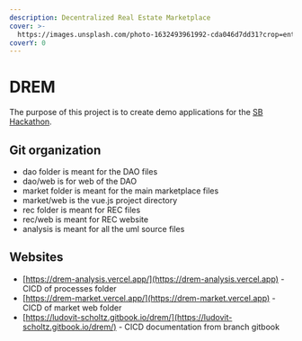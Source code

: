 ```yaml
---
description: Decentralized Real Estate Marketplace
cover: >-
  https://images.unsplash.com/photo-1632493961992-cda046d7dd31?crop=entropy&cs=srgb&fm=jpg&ixid=MnwxOTcwMjR8MHwxfHJhbmRvbXx8fHx8fHx8fDE2MzQzNzU5NTU&ixlib=rb-1.2.1&q=85
coverY: 0
---
```


# DREM

The purpose of this project is to create demo applications for the [SB Hackathon](https://sbhack21.devpost.com).

## Git organization

* dao folder is meant for the DAO files
* dao/web is for web of the DAO
* market folder is meant for the main marketplace files
* market/web is the vue.js project directory
* rec folder is meant for REC files
* rec/web is meant for REC website
* analysis is meant for all the uml source files

## Websites

* [https://drem-analysis.vercel.app/](https://drem-analysis.vercel.app) - CICD of processes folder
* [https://drem-market.vercel.app/](https://drem-market.vercel.app) - CICD of market web folder
* [https://ludovit-scholtz.gitbook.io/drem/](https://ludovit-scholtz.gitbook.io/drem/) - CICD documentation from branch gitbook
